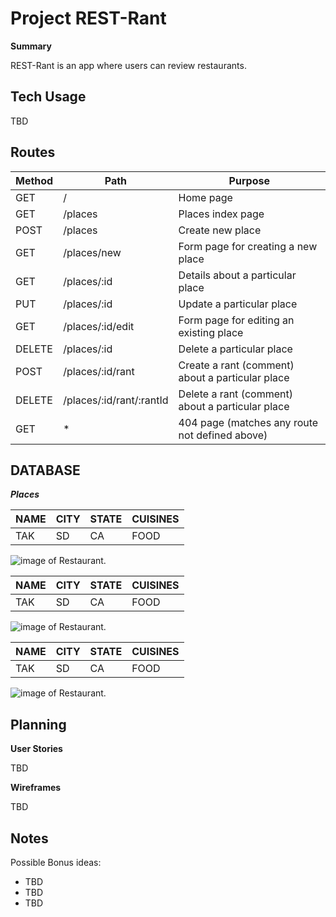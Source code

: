 # Project REST-Rant

**Summary**

REST-Rant is an app where users can review restaurants.

## Tech Usage

TBD

## Routes
|Method|Path|Purpose|
|---	|---	|---	|
| GET |  /	|  	Home page 	|
| GET	|  /places 	|  	Places index page 	|
| POST|  /places 	|  Create new place	|
| GET	|  /places/new 	|  Form page for creating a new place	|
| GET	|  /places/:id 	|  Details about a particular place	|
| PUT	|  /places/:id	|  Update a particular place	|
| GET |  /places/:id/edit 	|  Form page for editing an existing place	|
| DELETE |  /places/:id 	|  Delete a particular place	|
| POST |  /places/:id/rant 	| Create a rant (comment) about a particular place	|
| DELETE |  /places/:id/rant/:rantId 	|  Delete a rant (comment) about a particular place 	|
| GET |  * 	|  404 page (matches any route not defined above) 	| 

## DATABASE 

***Places***

| NAME | CITY | STATE | CUISINES |
|---|---|---|---|
|TAK|SD|CA|FOOD|

![image of Restaurant.](https://picsum.photos/200/300)

| NAME | CITY | STATE | CUISINES |
|---|---|---|---|
|TAK|SD|CA|FOOD|

![image of Restaurant.](https://picsum.photos/200/300?grayscale)

| NAME | CITY | STATE | CUISINES |
|---|---|---|---|
|TAK|SD|CA|FOOD|

![image of Restaurant.](https://picsum.photos/200/300/?blur)


## Planning 

**User Stories**

TBD

**Wireframes**

TBD

## Notes 
Possible Bonus ideas:
- TBD
- TBD
- TBD
